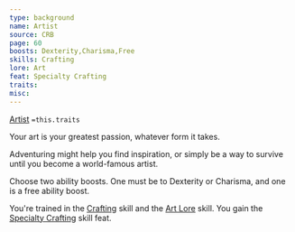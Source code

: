 ```yaml
---
type: background
name: Artist 
source: CRB
page: 60
boosts: Dexterity,Charisma,Free
skills: Crafting
lore: Art
feat: Specialty Crafting
traits: 
misc: 
---
```


[Artist](###%20Artist)
`=this.traits`


Your art is your greatest passion, whatever form it takes.

Adventuring might help you find inspiration, or simply be a way to survive until you become a world-famous artist.

Choose two ability boosts. One must be to Dexterity or Charisma, and one is a free ability boost.

You're trained in the [Crafting](Crafting) skill and the [Art Lore](Art%20Lore) skill. You gain the [Specialty Crafting](Specialty%20Crafting) skill feat.

